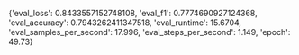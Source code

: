 {'eval_loss': 0.8433557152748108, 'eval_f1': 0.7774690927124368, 'eval_accuracy': 0.7943262411347518, 'eval_runtime': 15.6704, 'eval_samples_per_second': 17.996, 'eval_steps_per_second': 1.149, 'epoch': 49.73}